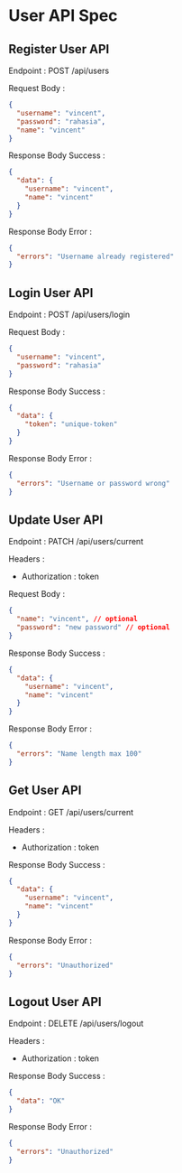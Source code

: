 # User API Spec

## Register User API

Endpoint : POST /api/users

Request Body :

```json
{
  "username": "vincent",
  "password": "rahasia",
  "name": "vincent"
}
```

Response Body Success :

```json
{
  "data": {
    "username": "vincent",
    "name": "vincent"
  }
}
```

Response Body Error :

```json
{
  "errors": "Username already registered"
}
```

## Login User API

Endpoint : POST /api/users/login

Request Body :

```json
{
  "username": "vincent",
  "password": "rahasia"
}
```

Response Body Success :

```json
{
  "data": {
    "token": "unique-token"
  }
}
```

Response Body Error :

```json
{
  "errors": "Username or password wrong"
}
```

## Update User API

Endpoint : PATCH /api/users/current

Headers :

- Authorization : token

Request Body :

```json
{
  "name": "vincent", // optional
  "password": "new password" // optional
}
```

Response Body Success :

```json
{
  "data": {
    "username": "vincent",
    "name": "vincent"
  }
}
```

Response Body Error :

```json
{
  "errors": "Name length max 100"
}
```

## Get User API

Endpoint : GET /api/users/current

Headers :

- Authorization : token

Response Body Success :

```json
{
  "data": {
    "username": "vincent",
    "name": "vincent"
  }
}
```

Response Body Error :

```json
{
  "errors": "Unauthorized"
}
```

## Logout User API

Endpoint : DELETE /api/users/logout

Headers :

- Authorization : token

Response Body Success :

```json
{
  "data": "OK"
}
```

Response Body Error :

```json
{
  "errors": "Unauthorized"
}
```
